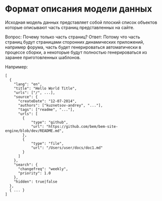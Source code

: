 # Формат описания модели данных

Исходная модель данных представляет собой плоский список объектов которые описывают
часть страниц представленных на сайте.

Вопрос: Почему только часть страниц?
Ответ: Потому что часть страниц будут страницами сторонних динамических приложений,
например форума, часть будет генерироваться автоматически в процессе сборки,
а некоторые будут полностью генерироваться из заранее приготовленных шаблонов.

Например:
```
[
  {
    "lang": "en",
    "title": "Hello World Title",
    "urls": ["/", ...],
    "source": {
      "createDate": "12-07-2014",
      "authors": ["kuznetsov-andrey", "..."],
      "tags": ["readme", "..."],
      "urls": [
        {
            "type": "github",
            "url": "https://github.com/bem/bem-site-engine/blob/dev/README.md",
        },
        {
            "type": "file",
            "url": "/Users/user/docs/doc1.md"
        }
      ]
    },
    "search": {
      "changefreq": "weekly",
      "priority": 1.0
    },
    "hidden": true|false
  },
  { ... }
]
```
